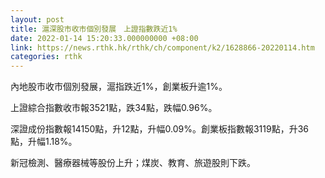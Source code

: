 ```yaml
---
layout: post
title: 滬深股市收市個別發展　上證指數跌近1%
date: 2022-01-14 15:20:33.000000000 +08:00
link: https://news.rthk.hk/rthk/ch/component/k2/1628866-20220114.htm
categories: rthk
---
```


內地股市收市個別發展，滬指跌近1%，創業板升逾1%。

上證綜合指數收市報3521點，跌34點，跌幅0.96%。

深證成份指數報14150點，升12點，升幅0.09%。創業板指數報3119點，升36點，升幅1.18%。

新冠檢測、醫療器械等股份上升；煤炭、教育、旅遊股則下跌。

